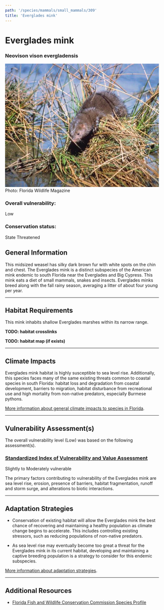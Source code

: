 ```yaml
---
path: '/species/mammals/small_mammals/309'
title: 'Everglades mink'
---
```


# Everglades mink

### Neovison vison evergladensis

<div id="TopSection">

<div class="header-photo"><img src="309.jpg" alt="Photo for Everglades mink"/>
<figcaption>Photo: Florida Wildlife Magazine</figcaption></div>

<div>

### Overall vulnerability:

<div class="vulnerability vulnerability-low">Low</div>

### Conservation status:

State Threatened

</div>
</div>

## General Information

This midsized weasel has silky dark brown fur with white spots on the chin and chest.  The Everglades mink is a distinct subspecies of the American mink endemic to south Florida near the Everglades and Big Cypress.  This mink eats a diet of small mammals, snakes and insects.  Everglades minks breed along with the fall rainy season, averaging a litter of about four young per year.

<hr />

## Habitat Requirements



This mink inhabits shallow Everglades marshes within its narrow range.

**TODO: habitat crosslinks**

**TODO: habitat map (if exists)**

<hr />

## Climate Impacts

Everglades mink habitat is highly susceptible to sea level rise.  Additionally, this species faces many of the same existing threats common to coastal species in south Florida: habitat loss and degradation from coastal development, barriers to migration, habitat disturbance from recreational use and high mortality from non-native predators, especially Burmese pythons.

[More information about general climate impacts to species in Florida](/impacts/species).



<hr />

## Vulnerability Assessment(s)

The overall vulnerability level (Low) was based on the following assessment(s).
#### 
<div class="vulnerability-header">
<h3><a href="/impacts/vulnerability/sivva/species">Standardized Index of Vulnerability and Value Assessment</a></h3>
<div class="vulnerability vulnerability-moderate">Slightly to Moderately vulnerable</div>
</div> 

The primary factors contributing to vulnerability of the Everglades mink are sea level rise, erosion, presence of barriers, habitat fragmentation, runoff and storm surge, and alterations to biotic interactions.


<hr />

## Adaptation Strategies

- Conservation of existing habitat will allow the Everglades mink the best chance of recovering and maintaining a healthy population as climate change begins to accelerate.  This includes controlling existing stressors, such as reducing populations of non-native predators.

- As sea level rise may eventually become too great a threat for the Everglades mink in its current habitat, developing and maintaining a captive breeding population is a strategy to consider for this endemic subspecies.

[More information about adaptation strategies](/strategies).

<hr />


## Additional Resources

- [Florida Fish and Wildlife Conservation Commission Species Profile](https://myfwc.com/wildlifehabitats/profiles/mammals/land/everglades-mink/)
